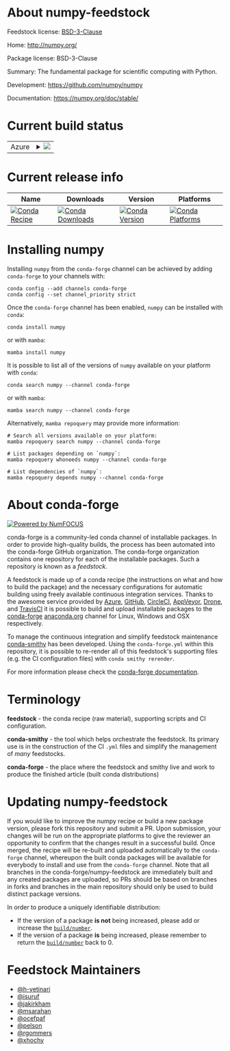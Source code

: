 About numpy-feedstock
=====================

Feedstock license: [BSD-3-Clause](https://github.com/conda-forge/numpy-feedstock/blob/main/LICENSE.txt)

Home: http://numpy.org/

Package license: BSD-3-Clause

Summary: The fundamental package for scientific computing with Python.

Development: https://github.com/numpy/numpy

Documentation: https://numpy.org/doc/stable/

Current build status
====================


<table>
    
  <tr>
    <td>Azure</td>
    <td>
      <details>
        <summary>
          <a href="https://dev.azure.com/conda-forge/feedstock-builds/_build/latest?definitionId=704&branchName=main">
            <img src="https://dev.azure.com/conda-forge/feedstock-builds/_apis/build/status/numpy-feedstock?branchName=main">
          </a>
        </summary>
        <table>
          <thead><tr><th>Variant</th><th>Status</th></tr></thead>
          <tbody><tr>
              <td>linux_64_blas_implblisis_freethreadingfalsenumpy1.22python3.10.____cpython</td>
              <td>
                <a href="https://dev.azure.com/conda-forge/feedstock-builds/_build/latest?definitionId=704&branchName=main">
                  <img src="https://dev.azure.com/conda-forge/feedstock-builds/_apis/build/status/numpy-feedstock?branchName=main&jobName=linux&configuration=linux%20linux_64_blas_implblisis_freethreadingfalsenumpy1.22python3.10.____cpython" alt="variant">
                </a>
              </td>
            </tr><tr>
              <td>linux_64_blas_implblisis_freethreadingfalsenumpy1.23python3.11.____cpython</td>
              <td>
                <a href="https://dev.azure.com/conda-forge/feedstock-builds/_build/latest?definitionId=704&branchName=main">
                  <img src="https://dev.azure.com/conda-forge/feedstock-builds/_apis/build/status/numpy-feedstock?branchName=main&jobName=linux&configuration=linux%20linux_64_blas_implblisis_freethreadingfalsenumpy1.23python3.11.____cpython" alt="variant">
                </a>
              </td>
            </tr><tr>
              <td>linux_64_blas_implblisis_freethreadingfalsenumpy1.26python3.12.____cpython</td>
              <td>
                <a href="https://dev.azure.com/conda-forge/feedstock-builds/_build/latest?definitionId=704&branchName=main">
                  <img src="https://dev.azure.com/conda-forge/feedstock-builds/_apis/build/status/numpy-feedstock?branchName=main&jobName=linux&configuration=linux%20linux_64_blas_implblisis_freethreadingfalsenumpy1.26python3.12.____cpython" alt="variant">
                </a>
              </td>
            </tr><tr>
              <td>linux_64_blas_implblisis_freethreadingfalsenumpy2python3.13.____cp313</td>
              <td>
                <a href="https://dev.azure.com/conda-forge/feedstock-builds/_build/latest?definitionId=704&branchName=main">
                  <img src="https://dev.azure.com/conda-forge/feedstock-builds/_apis/build/status/numpy-feedstock?branchName=main&jobName=linux&configuration=linux%20linux_64_blas_implblisis_freethreadingfalsenumpy2python3.13.____cp313" alt="variant">
                </a>
              </td>
            </tr><tr>
              <td>linux_64_blas_implblisis_freethreadingtruenumpy2python3.13.____cp313t</td>
              <td>
                <a href="https://dev.azure.com/conda-forge/feedstock-builds/_build/latest?definitionId=704&branchName=main">
                  <img src="https://dev.azure.com/conda-forge/feedstock-builds/_apis/build/status/numpy-feedstock?branchName=main&jobName=linux&configuration=linux%20linux_64_blas_implblisis_freethreadingtruenumpy2python3.13.____cp313t" alt="variant">
                </a>
              </td>
            </tr><tr>
              <td>linux_64_blas_implmklis_freethreadingfalsenumpy1.22python3.10.____cpython</td>
              <td>
                <a href="https://dev.azure.com/conda-forge/feedstock-builds/_build/latest?definitionId=704&branchName=main">
                  <img src="https://dev.azure.com/conda-forge/feedstock-builds/_apis/build/status/numpy-feedstock?branchName=main&jobName=linux&configuration=linux%20linux_64_blas_implmklis_freethreadingfalsenumpy1.22python3.10.____cpython" alt="variant">
                </a>
              </td>
            </tr><tr>
              <td>linux_64_blas_implmklis_freethreadingfalsenumpy1.23python3.11.____cpython</td>
              <td>
                <a href="https://dev.azure.com/conda-forge/feedstock-builds/_build/latest?definitionId=704&branchName=main">
                  <img src="https://dev.azure.com/conda-forge/feedstock-builds/_apis/build/status/numpy-feedstock?branchName=main&jobName=linux&configuration=linux%20linux_64_blas_implmklis_freethreadingfalsenumpy1.23python3.11.____cpython" alt="variant">
                </a>
              </td>
            </tr><tr>
              <td>linux_64_blas_implmklis_freethreadingfalsenumpy1.26python3.12.____cpython</td>
              <td>
                <a href="https://dev.azure.com/conda-forge/feedstock-builds/_build/latest?definitionId=704&branchName=main">
                  <img src="https://dev.azure.com/conda-forge/feedstock-builds/_apis/build/status/numpy-feedstock?branchName=main&jobName=linux&configuration=linux%20linux_64_blas_implmklis_freethreadingfalsenumpy1.26python3.12.____cpython" alt="variant">
                </a>
              </td>
            </tr><tr>
              <td>linux_64_blas_implmklis_freethreadingfalsenumpy2python3.13.____cp313</td>
              <td>
                <a href="https://dev.azure.com/conda-forge/feedstock-builds/_build/latest?definitionId=704&branchName=main">
                  <img src="https://dev.azure.com/conda-forge/feedstock-builds/_apis/build/status/numpy-feedstock?branchName=main&jobName=linux&configuration=linux%20linux_64_blas_implmklis_freethreadingfalsenumpy2python3.13.____cp313" alt="variant">
                </a>
              </td>
            </tr><tr>
              <td>linux_64_blas_implmklis_freethreadingtruenumpy2python3.13.____cp313t</td>
              <td>
                <a href="https://dev.azure.com/conda-forge/feedstock-builds/_build/latest?definitionId=704&branchName=main">
                  <img src="https://dev.azure.com/conda-forge/feedstock-builds/_apis/build/status/numpy-feedstock?branchName=main&jobName=linux&configuration=linux%20linux_64_blas_implmklis_freethreadingtruenumpy2python3.13.____cp313t" alt="variant">
                </a>
              </td>
            </tr><tr>
              <td>linux_64_blas_implnetlibis_freethreadingfalsenumpy1.22python3.10.____cpython</td>
              <td>
                <a href="https://dev.azure.com/conda-forge/feedstock-builds/_build/latest?definitionId=704&branchName=main">
                  <img src="https://dev.azure.com/conda-forge/feedstock-builds/_apis/build/status/numpy-feedstock?branchName=main&jobName=linux&configuration=linux%20linux_64_blas_implnetlibis_freethreadingfalsenumpy1.22python3.10.____cpython" alt="variant">
                </a>
              </td>
            </tr><tr>
              <td>linux_64_blas_implnetlibis_freethreadingfalsenumpy1.23python3.11.____cpython</td>
              <td>
                <a href="https://dev.azure.com/conda-forge/feedstock-builds/_build/latest?definitionId=704&branchName=main">
                  <img src="https://dev.azure.com/conda-forge/feedstock-builds/_apis/build/status/numpy-feedstock?branchName=main&jobName=linux&configuration=linux%20linux_64_blas_implnetlibis_freethreadingfalsenumpy1.23python3.11.____cpython" alt="variant">
                </a>
              </td>
            </tr><tr>
              <td>linux_64_blas_implnetlibis_freethreadingfalsenumpy1.26python3.12.____cpython</td>
              <td>
                <a href="https://dev.azure.com/conda-forge/feedstock-builds/_build/latest?definitionId=704&branchName=main">
                  <img src="https://dev.azure.com/conda-forge/feedstock-builds/_apis/build/status/numpy-feedstock?branchName=main&jobName=linux&configuration=linux%20linux_64_blas_implnetlibis_freethreadingfalsenumpy1.26python3.12.____cpython" alt="variant">
                </a>
              </td>
            </tr><tr>
              <td>linux_64_blas_implnetlibis_freethreadingfalsenumpy2python3.13.____cp313</td>
              <td>
                <a href="https://dev.azure.com/conda-forge/feedstock-builds/_build/latest?definitionId=704&branchName=main">
                  <img src="https://dev.azure.com/conda-forge/feedstock-builds/_apis/build/status/numpy-feedstock?branchName=main&jobName=linux&configuration=linux%20linux_64_blas_implnetlibis_freethreadingfalsenumpy2python3.13.____cp313" alt="variant">
                </a>
              </td>
            </tr><tr>
              <td>linux_64_blas_implnetlibis_freethreadingtruenumpy2python3.13.____cp313t</td>
              <td>
                <a href="https://dev.azure.com/conda-forge/feedstock-builds/_build/latest?definitionId=704&branchName=main">
                  <img src="https://dev.azure.com/conda-forge/feedstock-builds/_apis/build/status/numpy-feedstock?branchName=main&jobName=linux&configuration=linux%20linux_64_blas_implnetlibis_freethreadingtruenumpy2python3.13.____cp313t" alt="variant">
                </a>
              </td>
            </tr><tr>
              <td>linux_64_blas_implopenblasis_freethreadingfalsenumpy1.22python3.10.____cpython</td>
              <td>
                <a href="https://dev.azure.com/conda-forge/feedstock-builds/_build/latest?definitionId=704&branchName=main">
                  <img src="https://dev.azure.com/conda-forge/feedstock-builds/_apis/build/status/numpy-feedstock?branchName=main&jobName=linux&configuration=linux%20linux_64_blas_implopenblasis_freethreadingfalsenumpy1.22python3.10.____cpython" alt="variant">
                </a>
              </td>
            </tr><tr>
              <td>linux_64_blas_implopenblasis_freethreadingfalsenumpy1.23python3.11.____cpython</td>
              <td>
                <a href="https://dev.azure.com/conda-forge/feedstock-builds/_build/latest?definitionId=704&branchName=main">
                  <img src="https://dev.azure.com/conda-forge/feedstock-builds/_apis/build/status/numpy-feedstock?branchName=main&jobName=linux&configuration=linux%20linux_64_blas_implopenblasis_freethreadingfalsenumpy1.23python3.11.____cpython" alt="variant">
                </a>
              </td>
            </tr><tr>
              <td>linux_64_blas_implopenblasis_freethreadingfalsenumpy1.26python3.12.____cpython</td>
              <td>
                <a href="https://dev.azure.com/conda-forge/feedstock-builds/_build/latest?definitionId=704&branchName=main">
                  <img src="https://dev.azure.com/conda-forge/feedstock-builds/_apis/build/status/numpy-feedstock?branchName=main&jobName=linux&configuration=linux%20linux_64_blas_implopenblasis_freethreadingfalsenumpy1.26python3.12.____cpython" alt="variant">
                </a>
              </td>
            </tr><tr>
              <td>linux_64_blas_implopenblasis_freethreadingfalsenumpy2python3.13.____cp313</td>
              <td>
                <a href="https://dev.azure.com/conda-forge/feedstock-builds/_build/latest?definitionId=704&branchName=main">
                  <img src="https://dev.azure.com/conda-forge/feedstock-builds/_apis/build/status/numpy-feedstock?branchName=main&jobName=linux&configuration=linux%20linux_64_blas_implopenblasis_freethreadingfalsenumpy2python3.13.____cp313" alt="variant">
                </a>
              </td>
            </tr><tr>
              <td>linux_64_blas_implopenblasis_freethreadingtruenumpy2python3.13.____cp313t</td>
              <td>
                <a href="https://dev.azure.com/conda-forge/feedstock-builds/_build/latest?definitionId=704&branchName=main">
                  <img src="https://dev.azure.com/conda-forge/feedstock-builds/_apis/build/status/numpy-feedstock?branchName=main&jobName=linux&configuration=linux%20linux_64_blas_implopenblasis_freethreadingtruenumpy2python3.13.____cp313t" alt="variant">
                </a>
              </td>
            </tr><tr>
              <td>linux_aarch64_blas_implnetlibis_freethreadingfalsenumpy1.22python3.10.____cpython</td>
              <td>
                <a href="https://dev.azure.com/conda-forge/feedstock-builds/_build/latest?definitionId=704&branchName=main">
                  <img src="https://dev.azure.com/conda-forge/feedstock-builds/_apis/build/status/numpy-feedstock?branchName=main&jobName=linux&configuration=linux%20linux_aarch64_blas_implnetlibis_freethreadingfalsenumpy1.22python3.10.____cpython" alt="variant">
                </a>
              </td>
            </tr><tr>
              <td>linux_aarch64_blas_implnetlibis_freethreadingfalsenumpy1.23python3.11.____cpython</td>
              <td>
                <a href="https://dev.azure.com/conda-forge/feedstock-builds/_build/latest?definitionId=704&branchName=main">
                  <img src="https://dev.azure.com/conda-forge/feedstock-builds/_apis/build/status/numpy-feedstock?branchName=main&jobName=linux&configuration=linux%20linux_aarch64_blas_implnetlibis_freethreadingfalsenumpy1.23python3.11.____cpython" alt="variant">
                </a>
              </td>
            </tr><tr>
              <td>linux_aarch64_blas_implnetlibis_freethreadingfalsenumpy1.26python3.12.____cpython</td>
              <td>
                <a href="https://dev.azure.com/conda-forge/feedstock-builds/_build/latest?definitionId=704&branchName=main">
                  <img src="https://dev.azure.com/conda-forge/feedstock-builds/_apis/build/status/numpy-feedstock?branchName=main&jobName=linux&configuration=linux%20linux_aarch64_blas_implnetlibis_freethreadingfalsenumpy1.26python3.12.____cpython" alt="variant">
                </a>
              </td>
            </tr><tr>
              <td>linux_aarch64_blas_implnetlibis_freethreadingfalsenumpy2python3.13.____cp313</td>
              <td>
                <a href="https://dev.azure.com/conda-forge/feedstock-builds/_build/latest?definitionId=704&branchName=main">
                  <img src="https://dev.azure.com/conda-forge/feedstock-builds/_apis/build/status/numpy-feedstock?branchName=main&jobName=linux&configuration=linux%20linux_aarch64_blas_implnetlibis_freethreadingfalsenumpy2python3.13.____cp313" alt="variant">
                </a>
              </td>
            </tr><tr>
              <td>linux_aarch64_blas_implnetlibis_freethreadingtruenumpy2python3.13.____cp313t</td>
              <td>
                <a href="https://dev.azure.com/conda-forge/feedstock-builds/_build/latest?definitionId=704&branchName=main">
                  <img src="https://dev.azure.com/conda-forge/feedstock-builds/_apis/build/status/numpy-feedstock?branchName=main&jobName=linux&configuration=linux%20linux_aarch64_blas_implnetlibis_freethreadingtruenumpy2python3.13.____cp313t" alt="variant">
                </a>
              </td>
            </tr><tr>
              <td>linux_aarch64_blas_implopenblasis_freethreadingfalsenumpy1.22python3.10.____cpython</td>
              <td>
                <a href="https://dev.azure.com/conda-forge/feedstock-builds/_build/latest?definitionId=704&branchName=main">
                  <img src="https://dev.azure.com/conda-forge/feedstock-builds/_apis/build/status/numpy-feedstock?branchName=main&jobName=linux&configuration=linux%20linux_aarch64_blas_implopenblasis_freethreadingfalsenumpy1.22python3.10.____cpython" alt="variant">
                </a>
              </td>
            </tr><tr>
              <td>linux_aarch64_blas_implopenblasis_freethreadingfalsenumpy1.23python3.11.____cpython</td>
              <td>
                <a href="https://dev.azure.com/conda-forge/feedstock-builds/_build/latest?definitionId=704&branchName=main">
                  <img src="https://dev.azure.com/conda-forge/feedstock-builds/_apis/build/status/numpy-feedstock?branchName=main&jobName=linux&configuration=linux%20linux_aarch64_blas_implopenblasis_freethreadingfalsenumpy1.23python3.11.____cpython" alt="variant">
                </a>
              </td>
            </tr><tr>
              <td>linux_aarch64_blas_implopenblasis_freethreadingfalsenumpy1.26python3.12.____cpython</td>
              <td>
                <a href="https://dev.azure.com/conda-forge/feedstock-builds/_build/latest?definitionId=704&branchName=main">
                  <img src="https://dev.azure.com/conda-forge/feedstock-builds/_apis/build/status/numpy-feedstock?branchName=main&jobName=linux&configuration=linux%20linux_aarch64_blas_implopenblasis_freethreadingfalsenumpy1.26python3.12.____cpython" alt="variant">
                </a>
              </td>
            </tr><tr>
              <td>linux_aarch64_blas_implopenblasis_freethreadingfalsenumpy2python3.13.____cp313</td>
              <td>
                <a href="https://dev.azure.com/conda-forge/feedstock-builds/_build/latest?definitionId=704&branchName=main">
                  <img src="https://dev.azure.com/conda-forge/feedstock-builds/_apis/build/status/numpy-feedstock?branchName=main&jobName=linux&configuration=linux%20linux_aarch64_blas_implopenblasis_freethreadingfalsenumpy2python3.13.____cp313" alt="variant">
                </a>
              </td>
            </tr><tr>
              <td>linux_aarch64_blas_implopenblasis_freethreadingtruenumpy2python3.13.____cp313t</td>
              <td>
                <a href="https://dev.azure.com/conda-forge/feedstock-builds/_build/latest?definitionId=704&branchName=main">
                  <img src="https://dev.azure.com/conda-forge/feedstock-builds/_apis/build/status/numpy-feedstock?branchName=main&jobName=linux&configuration=linux%20linux_aarch64_blas_implopenblasis_freethreadingtruenumpy2python3.13.____cp313t" alt="variant">
                </a>
              </td>
            </tr><tr>
              <td>linux_ppc64le_blas_implnetlibis_freethreadingfalsenumpy1.22python3.10.____cpython</td>
              <td>
                <a href="https://dev.azure.com/conda-forge/feedstock-builds/_build/latest?definitionId=704&branchName=main">
                  <img src="https://dev.azure.com/conda-forge/feedstock-builds/_apis/build/status/numpy-feedstock?branchName=main&jobName=linux&configuration=linux%20linux_ppc64le_blas_implnetlibis_freethreadingfalsenumpy1.22python3.10.____cpython" alt="variant">
                </a>
              </td>
            </tr><tr>
              <td>linux_ppc64le_blas_implnetlibis_freethreadingfalsenumpy1.23python3.11.____cpython</td>
              <td>
                <a href="https://dev.azure.com/conda-forge/feedstock-builds/_build/latest?definitionId=704&branchName=main">
                  <img src="https://dev.azure.com/conda-forge/feedstock-builds/_apis/build/status/numpy-feedstock?branchName=main&jobName=linux&configuration=linux%20linux_ppc64le_blas_implnetlibis_freethreadingfalsenumpy1.23python3.11.____cpython" alt="variant">
                </a>
              </td>
            </tr><tr>
              <td>linux_ppc64le_blas_implnetlibis_freethreadingfalsenumpy1.26python3.12.____cpython</td>
              <td>
                <a href="https://dev.azure.com/conda-forge/feedstock-builds/_build/latest?definitionId=704&branchName=main">
                  <img src="https://dev.azure.com/conda-forge/feedstock-builds/_apis/build/status/numpy-feedstock?branchName=main&jobName=linux&configuration=linux%20linux_ppc64le_blas_implnetlibis_freethreadingfalsenumpy1.26python3.12.____cpython" alt="variant">
                </a>
              </td>
            </tr><tr>
              <td>linux_ppc64le_blas_implnetlibis_freethreadingfalsenumpy2python3.13.____cp313</td>
              <td>
                <a href="https://dev.azure.com/conda-forge/feedstock-builds/_build/latest?definitionId=704&branchName=main">
                  <img src="https://dev.azure.com/conda-forge/feedstock-builds/_apis/build/status/numpy-feedstock?branchName=main&jobName=linux&configuration=linux%20linux_ppc64le_blas_implnetlibis_freethreadingfalsenumpy2python3.13.____cp313" alt="variant">
                </a>
              </td>
            </tr><tr>
              <td>linux_ppc64le_blas_implnetlibis_freethreadingtruenumpy2python3.13.____cp313t</td>
              <td>
                <a href="https://dev.azure.com/conda-forge/feedstock-builds/_build/latest?definitionId=704&branchName=main">
                  <img src="https://dev.azure.com/conda-forge/feedstock-builds/_apis/build/status/numpy-feedstock?branchName=main&jobName=linux&configuration=linux%20linux_ppc64le_blas_implnetlibis_freethreadingtruenumpy2python3.13.____cp313t" alt="variant">
                </a>
              </td>
            </tr><tr>
              <td>linux_ppc64le_blas_implopenblasis_freethreadingfalsenumpy1.22python3.10.____cpython</td>
              <td>
                <a href="https://dev.azure.com/conda-forge/feedstock-builds/_build/latest?definitionId=704&branchName=main">
                  <img src="https://dev.azure.com/conda-forge/feedstock-builds/_apis/build/status/numpy-feedstock?branchName=main&jobName=linux&configuration=linux%20linux_ppc64le_blas_implopenblasis_freethreadingfalsenumpy1.22python3.10.____cpython" alt="variant">
                </a>
              </td>
            </tr><tr>
              <td>linux_ppc64le_blas_implopenblasis_freethreadingfalsenumpy1.23python3.11.____cpython</td>
              <td>
                <a href="https://dev.azure.com/conda-forge/feedstock-builds/_build/latest?definitionId=704&branchName=main">
                  <img src="https://dev.azure.com/conda-forge/feedstock-builds/_apis/build/status/numpy-feedstock?branchName=main&jobName=linux&configuration=linux%20linux_ppc64le_blas_implopenblasis_freethreadingfalsenumpy1.23python3.11.____cpython" alt="variant">
                </a>
              </td>
            </tr><tr>
              <td>linux_ppc64le_blas_implopenblasis_freethreadingfalsenumpy1.26python3.12.____cpython</td>
              <td>
                <a href="https://dev.azure.com/conda-forge/feedstock-builds/_build/latest?definitionId=704&branchName=main">
                  <img src="https://dev.azure.com/conda-forge/feedstock-builds/_apis/build/status/numpy-feedstock?branchName=main&jobName=linux&configuration=linux%20linux_ppc64le_blas_implopenblasis_freethreadingfalsenumpy1.26python3.12.____cpython" alt="variant">
                </a>
              </td>
            </tr><tr>
              <td>linux_ppc64le_blas_implopenblasis_freethreadingfalsenumpy2python3.13.____cp313</td>
              <td>
                <a href="https://dev.azure.com/conda-forge/feedstock-builds/_build/latest?definitionId=704&branchName=main">
                  <img src="https://dev.azure.com/conda-forge/feedstock-builds/_apis/build/status/numpy-feedstock?branchName=main&jobName=linux&configuration=linux%20linux_ppc64le_blas_implopenblasis_freethreadingfalsenumpy2python3.13.____cp313" alt="variant">
                </a>
              </td>
            </tr><tr>
              <td>linux_ppc64le_blas_implopenblasis_freethreadingtruenumpy2python3.13.____cp313t</td>
              <td>
                <a href="https://dev.azure.com/conda-forge/feedstock-builds/_build/latest?definitionId=704&branchName=main">
                  <img src="https://dev.azure.com/conda-forge/feedstock-builds/_apis/build/status/numpy-feedstock?branchName=main&jobName=linux&configuration=linux%20linux_ppc64le_blas_implopenblasis_freethreadingtruenumpy2python3.13.____cp313t" alt="variant">
                </a>
              </td>
            </tr><tr>
              <td>osx_64_blas_implaccelerateis_freethreadingfalsenumpy1.22python3.10.____cpython</td>
              <td>
                <a href="https://dev.azure.com/conda-forge/feedstock-builds/_build/latest?definitionId=704&branchName=main">
                  <img src="https://dev.azure.com/conda-forge/feedstock-builds/_apis/build/status/numpy-feedstock?branchName=main&jobName=osx&configuration=osx%20osx_64_blas_implaccelerateis_freethreadingfalsenumpy1.22python3.10.____cpython" alt="variant">
                </a>
              </td>
            </tr><tr>
              <td>osx_64_blas_implaccelerateis_freethreadingfalsenumpy1.23python3.11.____cpython</td>
              <td>
                <a href="https://dev.azure.com/conda-forge/feedstock-builds/_build/latest?definitionId=704&branchName=main">
                  <img src="https://dev.azure.com/conda-forge/feedstock-builds/_apis/build/status/numpy-feedstock?branchName=main&jobName=osx&configuration=osx%20osx_64_blas_implaccelerateis_freethreadingfalsenumpy1.23python3.11.____cpython" alt="variant">
                </a>
              </td>
            </tr><tr>
              <td>osx_64_blas_implaccelerateis_freethreadingfalsenumpy1.26python3.12.____cpython</td>
              <td>
                <a href="https://dev.azure.com/conda-forge/feedstock-builds/_build/latest?definitionId=704&branchName=main">
                  <img src="https://dev.azure.com/conda-forge/feedstock-builds/_apis/build/status/numpy-feedstock?branchName=main&jobName=osx&configuration=osx%20osx_64_blas_implaccelerateis_freethreadingfalsenumpy1.26python3.12.____cpython" alt="variant">
                </a>
              </td>
            </tr><tr>
              <td>osx_64_blas_implaccelerateis_freethreadingfalsenumpy2python3.13.____cp313</td>
              <td>
                <a href="https://dev.azure.com/conda-forge/feedstock-builds/_build/latest?definitionId=704&branchName=main">
                  <img src="https://dev.azure.com/conda-forge/feedstock-builds/_apis/build/status/numpy-feedstock?branchName=main&jobName=osx&configuration=osx%20osx_64_blas_implaccelerateis_freethreadingfalsenumpy2python3.13.____cp313" alt="variant">
                </a>
              </td>
            </tr><tr>
              <td>osx_64_blas_implaccelerateis_freethreadingtruenumpy2python3.13.____cp313t</td>
              <td>
                <a href="https://dev.azure.com/conda-forge/feedstock-builds/_build/latest?definitionId=704&branchName=main">
                  <img src="https://dev.azure.com/conda-forge/feedstock-builds/_apis/build/status/numpy-feedstock?branchName=main&jobName=osx&configuration=osx%20osx_64_blas_implaccelerateis_freethreadingtruenumpy2python3.13.____cp313t" alt="variant">
                </a>
              </td>
            </tr><tr>
              <td>osx_64_blas_implblisis_freethreadingfalsenumpy1.22python3.10.____cpython</td>
              <td>
                <a href="https://dev.azure.com/conda-forge/feedstock-builds/_build/latest?definitionId=704&branchName=main">
                  <img src="https://dev.azure.com/conda-forge/feedstock-builds/_apis/build/status/numpy-feedstock?branchName=main&jobName=osx&configuration=osx%20osx_64_blas_implblisis_freethreadingfalsenumpy1.22python3.10.____cpython" alt="variant">
                </a>
              </td>
            </tr><tr>
              <td>osx_64_blas_implblisis_freethreadingfalsenumpy1.23python3.11.____cpython</td>
              <td>
                <a href="https://dev.azure.com/conda-forge/feedstock-builds/_build/latest?definitionId=704&branchName=main">
                  <img src="https://dev.azure.com/conda-forge/feedstock-builds/_apis/build/status/numpy-feedstock?branchName=main&jobName=osx&configuration=osx%20osx_64_blas_implblisis_freethreadingfalsenumpy1.23python3.11.____cpython" alt="variant">
                </a>
              </td>
            </tr><tr>
              <td>osx_64_blas_implblisis_freethreadingfalsenumpy1.26python3.12.____cpython</td>
              <td>
                <a href="https://dev.azure.com/conda-forge/feedstock-builds/_build/latest?definitionId=704&branchName=main">
                  <img src="https://dev.azure.com/conda-forge/feedstock-builds/_apis/build/status/numpy-feedstock?branchName=main&jobName=osx&configuration=osx%20osx_64_blas_implblisis_freethreadingfalsenumpy1.26python3.12.____cpython" alt="variant">
                </a>
              </td>
            </tr><tr>
              <td>osx_64_blas_implblisis_freethreadingfalsenumpy2python3.13.____cp313</td>
              <td>
                <a href="https://dev.azure.com/conda-forge/feedstock-builds/_build/latest?definitionId=704&branchName=main">
                  <img src="https://dev.azure.com/conda-forge/feedstock-builds/_apis/build/status/numpy-feedstock?branchName=main&jobName=osx&configuration=osx%20osx_64_blas_implblisis_freethreadingfalsenumpy2python3.13.____cp313" alt="variant">
                </a>
              </td>
            </tr><tr>
              <td>osx_64_blas_implblisis_freethreadingtruenumpy2python3.13.____cp313t</td>
              <td>
                <a href="https://dev.azure.com/conda-forge/feedstock-builds/_build/latest?definitionId=704&branchName=main">
                  <img src="https://dev.azure.com/conda-forge/feedstock-builds/_apis/build/status/numpy-feedstock?branchName=main&jobName=osx&configuration=osx%20osx_64_blas_implblisis_freethreadingtruenumpy2python3.13.____cp313t" alt="variant">
                </a>
              </td>
            </tr><tr>
              <td>osx_64_blas_implmklis_freethreadingfalsenumpy1.22python3.10.____cpython</td>
              <td>
                <a href="https://dev.azure.com/conda-forge/feedstock-builds/_build/latest?definitionId=704&branchName=main">
                  <img src="https://dev.azure.com/conda-forge/feedstock-builds/_apis/build/status/numpy-feedstock?branchName=main&jobName=osx&configuration=osx%20osx_64_blas_implmklis_freethreadingfalsenumpy1.22python3.10.____cpython" alt="variant">
                </a>
              </td>
            </tr><tr>
              <td>osx_64_blas_implmklis_freethreadingfalsenumpy1.23python3.11.____cpython</td>
              <td>
                <a href="https://dev.azure.com/conda-forge/feedstock-builds/_build/latest?definitionId=704&branchName=main">
                  <img src="https://dev.azure.com/conda-forge/feedstock-builds/_apis/build/status/numpy-feedstock?branchName=main&jobName=osx&configuration=osx%20osx_64_blas_implmklis_freethreadingfalsenumpy1.23python3.11.____cpython" alt="variant">
                </a>
              </td>
            </tr><tr>
              <td>osx_64_blas_implmklis_freethreadingfalsenumpy1.26python3.12.____cpython</td>
              <td>
                <a href="https://dev.azure.com/conda-forge/feedstock-builds/_build/latest?definitionId=704&branchName=main">
                  <img src="https://dev.azure.com/conda-forge/feedstock-builds/_apis/build/status/numpy-feedstock?branchName=main&jobName=osx&configuration=osx%20osx_64_blas_implmklis_freethreadingfalsenumpy1.26python3.12.____cpython" alt="variant">
                </a>
              </td>
            </tr><tr>
              <td>osx_64_blas_implmklis_freethreadingfalsenumpy2python3.13.____cp313</td>
              <td>
                <a href="https://dev.azure.com/conda-forge/feedstock-builds/_build/latest?definitionId=704&branchName=main">
                  <img src="https://dev.azure.com/conda-forge/feedstock-builds/_apis/build/status/numpy-feedstock?branchName=main&jobName=osx&configuration=osx%20osx_64_blas_implmklis_freethreadingfalsenumpy2python3.13.____cp313" alt="variant">
                </a>
              </td>
            </tr><tr>
              <td>osx_64_blas_implmklis_freethreadingtruenumpy2python3.13.____cp313t</td>
              <td>
                <a href="https://dev.azure.com/conda-forge/feedstock-builds/_build/latest?definitionId=704&branchName=main">
                  <img src="https://dev.azure.com/conda-forge/feedstock-builds/_apis/build/status/numpy-feedstock?branchName=main&jobName=osx&configuration=osx%20osx_64_blas_implmklis_freethreadingtruenumpy2python3.13.____cp313t" alt="variant">
                </a>
              </td>
            </tr><tr>
              <td>osx_64_blas_implnetlibis_freethreadingfalsenumpy1.22python3.10.____cpython</td>
              <td>
                <a href="https://dev.azure.com/conda-forge/feedstock-builds/_build/latest?definitionId=704&branchName=main">
                  <img src="https://dev.azure.com/conda-forge/feedstock-builds/_apis/build/status/numpy-feedstock?branchName=main&jobName=osx&configuration=osx%20osx_64_blas_implnetlibis_freethreadingfalsenumpy1.22python3.10.____cpython" alt="variant">
                </a>
              </td>
            </tr><tr>
              <td>osx_64_blas_implnetlibis_freethreadingfalsenumpy1.23python3.11.____cpython</td>
              <td>
                <a href="https://dev.azure.com/conda-forge/feedstock-builds/_build/latest?definitionId=704&branchName=main">
                  <img src="https://dev.azure.com/conda-forge/feedstock-builds/_apis/build/status/numpy-feedstock?branchName=main&jobName=osx&configuration=osx%20osx_64_blas_implnetlibis_freethreadingfalsenumpy1.23python3.11.____cpython" alt="variant">
                </a>
              </td>
            </tr><tr>
              <td>osx_64_blas_implnetlibis_freethreadingfalsenumpy1.26python3.12.____cpython</td>
              <td>
                <a href="https://dev.azure.com/conda-forge/feedstock-builds/_build/latest?definitionId=704&branchName=main">
                  <img src="https://dev.azure.com/conda-forge/feedstock-builds/_apis/build/status/numpy-feedstock?branchName=main&jobName=osx&configuration=osx%20osx_64_blas_implnetlibis_freethreadingfalsenumpy1.26python3.12.____cpython" alt="variant">
                </a>
              </td>
            </tr><tr>
              <td>osx_64_blas_implnetlibis_freethreadingfalsenumpy2python3.13.____cp313</td>
              <td>
                <a href="https://dev.azure.com/conda-forge/feedstock-builds/_build/latest?definitionId=704&branchName=main">
                  <img src="https://dev.azure.com/conda-forge/feedstock-builds/_apis/build/status/numpy-feedstock?branchName=main&jobName=osx&configuration=osx%20osx_64_blas_implnetlibis_freethreadingfalsenumpy2python3.13.____cp313" alt="variant">
                </a>
              </td>
            </tr><tr>
              <td>osx_64_blas_implnetlibis_freethreadingtruenumpy2python3.13.____cp313t</td>
              <td>
                <a href="https://dev.azure.com/conda-forge/feedstock-builds/_build/latest?definitionId=704&branchName=main">
                  <img src="https://dev.azure.com/conda-forge/feedstock-builds/_apis/build/status/numpy-feedstock?branchName=main&jobName=osx&configuration=osx%20osx_64_blas_implnetlibis_freethreadingtruenumpy2python3.13.____cp313t" alt="variant">
                </a>
              </td>
            </tr><tr>
              <td>osx_64_blas_implopenblasis_freethreadingfalsenumpy1.22python3.10.____cpython</td>
              <td>
                <a href="https://dev.azure.com/conda-forge/feedstock-builds/_build/latest?definitionId=704&branchName=main">
                  <img src="https://dev.azure.com/conda-forge/feedstock-builds/_apis/build/status/numpy-feedstock?branchName=main&jobName=osx&configuration=osx%20osx_64_blas_implopenblasis_freethreadingfalsenumpy1.22python3.10.____cpython" alt="variant">
                </a>
              </td>
            </tr><tr>
              <td>osx_64_blas_implopenblasis_freethreadingfalsenumpy1.23python3.11.____cpython</td>
              <td>
                <a href="https://dev.azure.com/conda-forge/feedstock-builds/_build/latest?definitionId=704&branchName=main">
                  <img src="https://dev.azure.com/conda-forge/feedstock-builds/_apis/build/status/numpy-feedstock?branchName=main&jobName=osx&configuration=osx%20osx_64_blas_implopenblasis_freethreadingfalsenumpy1.23python3.11.____cpython" alt="variant">
                </a>
              </td>
            </tr><tr>
              <td>osx_64_blas_implopenblasis_freethreadingfalsenumpy1.26python3.12.____cpython</td>
              <td>
                <a href="https://dev.azure.com/conda-forge/feedstock-builds/_build/latest?definitionId=704&branchName=main">
                  <img src="https://dev.azure.com/conda-forge/feedstock-builds/_apis/build/status/numpy-feedstock?branchName=main&jobName=osx&configuration=osx%20osx_64_blas_implopenblasis_freethreadingfalsenumpy1.26python3.12.____cpython" alt="variant">
                </a>
              </td>
            </tr><tr>
              <td>osx_64_blas_implopenblasis_freethreadingfalsenumpy2python3.13.____cp313</td>
              <td>
                <a href="https://dev.azure.com/conda-forge/feedstock-builds/_build/latest?definitionId=704&branchName=main">
                  <img src="https://dev.azure.com/conda-forge/feedstock-builds/_apis/build/status/numpy-feedstock?branchName=main&jobName=osx&configuration=osx%20osx_64_blas_implopenblasis_freethreadingfalsenumpy2python3.13.____cp313" alt="variant">
                </a>
              </td>
            </tr><tr>
              <td>osx_64_blas_implopenblasis_freethreadingtruenumpy2python3.13.____cp313t</td>
              <td>
                <a href="https://dev.azure.com/conda-forge/feedstock-builds/_build/latest?definitionId=704&branchName=main">
                  <img src="https://dev.azure.com/conda-forge/feedstock-builds/_apis/build/status/numpy-feedstock?branchName=main&jobName=osx&configuration=osx%20osx_64_blas_implopenblasis_freethreadingtruenumpy2python3.13.____cp313t" alt="variant">
                </a>
              </td>
            </tr><tr>
              <td>osx_arm64_blas_implaccelerateis_freethreadingfalsenumpy1.22python3.10.____cpython</td>
              <td>
                <a href="https://dev.azure.com/conda-forge/feedstock-builds/_build/latest?definitionId=704&branchName=main">
                  <img src="https://dev.azure.com/conda-forge/feedstock-builds/_apis/build/status/numpy-feedstock?branchName=main&jobName=osx&configuration=osx%20osx_arm64_blas_implaccelerateis_freethreadingfalsenumpy1.22python3.10.____cpython" alt="variant">
                </a>
              </td>
            </tr><tr>
              <td>osx_arm64_blas_implaccelerateis_freethreadingfalsenumpy1.23python3.11.____cpython</td>
              <td>
                <a href="https://dev.azure.com/conda-forge/feedstock-builds/_build/latest?definitionId=704&branchName=main">
                  <img src="https://dev.azure.com/conda-forge/feedstock-builds/_apis/build/status/numpy-feedstock?branchName=main&jobName=osx&configuration=osx%20osx_arm64_blas_implaccelerateis_freethreadingfalsenumpy1.23python3.11.____cpython" alt="variant">
                </a>
              </td>
            </tr><tr>
              <td>osx_arm64_blas_implaccelerateis_freethreadingfalsenumpy1.26python3.12.____cpython</td>
              <td>
                <a href="https://dev.azure.com/conda-forge/feedstock-builds/_build/latest?definitionId=704&branchName=main">
                  <img src="https://dev.azure.com/conda-forge/feedstock-builds/_apis/build/status/numpy-feedstock?branchName=main&jobName=osx&configuration=osx%20osx_arm64_blas_implaccelerateis_freethreadingfalsenumpy1.26python3.12.____cpython" alt="variant">
                </a>
              </td>
            </tr><tr>
              <td>osx_arm64_blas_implaccelerateis_freethreadingfalsenumpy2python3.13.____cp313</td>
              <td>
                <a href="https://dev.azure.com/conda-forge/feedstock-builds/_build/latest?definitionId=704&branchName=main">
                  <img src="https://dev.azure.com/conda-forge/feedstock-builds/_apis/build/status/numpy-feedstock?branchName=main&jobName=osx&configuration=osx%20osx_arm64_blas_implaccelerateis_freethreadingfalsenumpy2python3.13.____cp313" alt="variant">
                </a>
              </td>
            </tr><tr>
              <td>osx_arm64_blas_implaccelerateis_freethreadingtruenumpy2python3.13.____cp313t</td>
              <td>
                <a href="https://dev.azure.com/conda-forge/feedstock-builds/_build/latest?definitionId=704&branchName=main">
                  <img src="https://dev.azure.com/conda-forge/feedstock-builds/_apis/build/status/numpy-feedstock?branchName=main&jobName=osx&configuration=osx%20osx_arm64_blas_implaccelerateis_freethreadingtruenumpy2python3.13.____cp313t" alt="variant">
                </a>
              </td>
            </tr><tr>
              <td>osx_arm64_blas_implnetlibis_freethreadingfalsenumpy1.22python3.10.____cpython</td>
              <td>
                <a href="https://dev.azure.com/conda-forge/feedstock-builds/_build/latest?definitionId=704&branchName=main">
                  <img src="https://dev.azure.com/conda-forge/feedstock-builds/_apis/build/status/numpy-feedstock?branchName=main&jobName=osx&configuration=osx%20osx_arm64_blas_implnetlibis_freethreadingfalsenumpy1.22python3.10.____cpython" alt="variant">
                </a>
              </td>
            </tr><tr>
              <td>osx_arm64_blas_implnetlibis_freethreadingfalsenumpy1.23python3.11.____cpython</td>
              <td>
                <a href="https://dev.azure.com/conda-forge/feedstock-builds/_build/latest?definitionId=704&branchName=main">
                  <img src="https://dev.azure.com/conda-forge/feedstock-builds/_apis/build/status/numpy-feedstock?branchName=main&jobName=osx&configuration=osx%20osx_arm64_blas_implnetlibis_freethreadingfalsenumpy1.23python3.11.____cpython" alt="variant">
                </a>
              </td>
            </tr><tr>
              <td>osx_arm64_blas_implnetlibis_freethreadingfalsenumpy1.26python3.12.____cpython</td>
              <td>
                <a href="https://dev.azure.com/conda-forge/feedstock-builds/_build/latest?definitionId=704&branchName=main">
                  <img src="https://dev.azure.com/conda-forge/feedstock-builds/_apis/build/status/numpy-feedstock?branchName=main&jobName=osx&configuration=osx%20osx_arm64_blas_implnetlibis_freethreadingfalsenumpy1.26python3.12.____cpython" alt="variant">
                </a>
              </td>
            </tr><tr>
              <td>osx_arm64_blas_implnetlibis_freethreadingfalsenumpy2python3.13.____cp313</td>
              <td>
                <a href="https://dev.azure.com/conda-forge/feedstock-builds/_build/latest?definitionId=704&branchName=main">
                  <img src="https://dev.azure.com/conda-forge/feedstock-builds/_apis/build/status/numpy-feedstock?branchName=main&jobName=osx&configuration=osx%20osx_arm64_blas_implnetlibis_freethreadingfalsenumpy2python3.13.____cp313" alt="variant">
                </a>
              </td>
            </tr><tr>
              <td>osx_arm64_blas_implnetlibis_freethreadingtruenumpy2python3.13.____cp313t</td>
              <td>
                <a href="https://dev.azure.com/conda-forge/feedstock-builds/_build/latest?definitionId=704&branchName=main">
                  <img src="https://dev.azure.com/conda-forge/feedstock-builds/_apis/build/status/numpy-feedstock?branchName=main&jobName=osx&configuration=osx%20osx_arm64_blas_implnetlibis_freethreadingtruenumpy2python3.13.____cp313t" alt="variant">
                </a>
              </td>
            </tr><tr>
              <td>osx_arm64_blas_implopenblasis_freethreadingfalsenumpy1.22python3.10.____cpython</td>
              <td>
                <a href="https://dev.azure.com/conda-forge/feedstock-builds/_build/latest?definitionId=704&branchName=main">
                  <img src="https://dev.azure.com/conda-forge/feedstock-builds/_apis/build/status/numpy-feedstock?branchName=main&jobName=osx&configuration=osx%20osx_arm64_blas_implopenblasis_freethreadingfalsenumpy1.22python3.10.____cpython" alt="variant">
                </a>
              </td>
            </tr><tr>
              <td>osx_arm64_blas_implopenblasis_freethreadingfalsenumpy1.23python3.11.____cpython</td>
              <td>
                <a href="https://dev.azure.com/conda-forge/feedstock-builds/_build/latest?definitionId=704&branchName=main">
                  <img src="https://dev.azure.com/conda-forge/feedstock-builds/_apis/build/status/numpy-feedstock?branchName=main&jobName=osx&configuration=osx%20osx_arm64_blas_implopenblasis_freethreadingfalsenumpy1.23python3.11.____cpython" alt="variant">
                </a>
              </td>
            </tr><tr>
              <td>osx_arm64_blas_implopenblasis_freethreadingfalsenumpy1.26python3.12.____cpython</td>
              <td>
                <a href="https://dev.azure.com/conda-forge/feedstock-builds/_build/latest?definitionId=704&branchName=main">
                  <img src="https://dev.azure.com/conda-forge/feedstock-builds/_apis/build/status/numpy-feedstock?branchName=main&jobName=osx&configuration=osx%20osx_arm64_blas_implopenblasis_freethreadingfalsenumpy1.26python3.12.____cpython" alt="variant">
                </a>
              </td>
            </tr><tr>
              <td>osx_arm64_blas_implopenblasis_freethreadingfalsenumpy2python3.13.____cp313</td>
              <td>
                <a href="https://dev.azure.com/conda-forge/feedstock-builds/_build/latest?definitionId=704&branchName=main">
                  <img src="https://dev.azure.com/conda-forge/feedstock-builds/_apis/build/status/numpy-feedstock?branchName=main&jobName=osx&configuration=osx%20osx_arm64_blas_implopenblasis_freethreadingfalsenumpy2python3.13.____cp313" alt="variant">
                </a>
              </td>
            </tr><tr>
              <td>osx_arm64_blas_implopenblasis_freethreadingtruenumpy2python3.13.____cp313t</td>
              <td>
                <a href="https://dev.azure.com/conda-forge/feedstock-builds/_build/latest?definitionId=704&branchName=main">
                  <img src="https://dev.azure.com/conda-forge/feedstock-builds/_apis/build/status/numpy-feedstock?branchName=main&jobName=osx&configuration=osx%20osx_arm64_blas_implopenblasis_freethreadingtruenumpy2python3.13.____cp313t" alt="variant">
                </a>
              </td>
            </tr><tr>
              <td>win_64_blas_implblisis_freethreadingfalsenumpy1.22python3.10.____cpython</td>
              <td>
                <a href="https://dev.azure.com/conda-forge/feedstock-builds/_build/latest?definitionId=704&branchName=main">
                  <img src="https://dev.azure.com/conda-forge/feedstock-builds/_apis/build/status/numpy-feedstock?branchName=main&jobName=win&configuration=win%20win_64_blas_implblisis_freethreadingfalsenumpy1.22python3.10.____cpython" alt="variant">
                </a>
              </td>
            </tr><tr>
              <td>win_64_blas_implblisis_freethreadingfalsenumpy1.23python3.11.____cpython</td>
              <td>
                <a href="https://dev.azure.com/conda-forge/feedstock-builds/_build/latest?definitionId=704&branchName=main">
                  <img src="https://dev.azure.com/conda-forge/feedstock-builds/_apis/build/status/numpy-feedstock?branchName=main&jobName=win&configuration=win%20win_64_blas_implblisis_freethreadingfalsenumpy1.23python3.11.____cpython" alt="variant">
                </a>
              </td>
            </tr><tr>
              <td>win_64_blas_implblisis_freethreadingfalsenumpy1.26python3.12.____cpython</td>
              <td>
                <a href="https://dev.azure.com/conda-forge/feedstock-builds/_build/latest?definitionId=704&branchName=main">
                  <img src="https://dev.azure.com/conda-forge/feedstock-builds/_apis/build/status/numpy-feedstock?branchName=main&jobName=win&configuration=win%20win_64_blas_implblisis_freethreadingfalsenumpy1.26python3.12.____cpython" alt="variant">
                </a>
              </td>
            </tr><tr>
              <td>win_64_blas_implblisis_freethreadingfalsenumpy2python3.13.____cp313</td>
              <td>
                <a href="https://dev.azure.com/conda-forge/feedstock-builds/_build/latest?definitionId=704&branchName=main">
                  <img src="https://dev.azure.com/conda-forge/feedstock-builds/_apis/build/status/numpy-feedstock?branchName=main&jobName=win&configuration=win%20win_64_blas_implblisis_freethreadingfalsenumpy2python3.13.____cp313" alt="variant">
                </a>
              </td>
            </tr><tr>
              <td>win_64_blas_implblisis_freethreadingtruenumpy2python3.13.____cp313t</td>
              <td>
                <a href="https://dev.azure.com/conda-forge/feedstock-builds/_build/latest?definitionId=704&branchName=main">
                  <img src="https://dev.azure.com/conda-forge/feedstock-builds/_apis/build/status/numpy-feedstock?branchName=main&jobName=win&configuration=win%20win_64_blas_implblisis_freethreadingtruenumpy2python3.13.____cp313t" alt="variant">
                </a>
              </td>
            </tr><tr>
              <td>win_64_blas_implmklis_freethreadingfalsenumpy1.22python3.10.____cpython</td>
              <td>
                <a href="https://dev.azure.com/conda-forge/feedstock-builds/_build/latest?definitionId=704&branchName=main">
                  <img src="https://dev.azure.com/conda-forge/feedstock-builds/_apis/build/status/numpy-feedstock?branchName=main&jobName=win&configuration=win%20win_64_blas_implmklis_freethreadingfalsenumpy1.22python3.10.____cpython" alt="variant">
                </a>
              </td>
            </tr><tr>
              <td>win_64_blas_implmklis_freethreadingfalsenumpy1.23python3.11.____cpython</td>
              <td>
                <a href="https://dev.azure.com/conda-forge/feedstock-builds/_build/latest?definitionId=704&branchName=main">
                  <img src="https://dev.azure.com/conda-forge/feedstock-builds/_apis/build/status/numpy-feedstock?branchName=main&jobName=win&configuration=win%20win_64_blas_implmklis_freethreadingfalsenumpy1.23python3.11.____cpython" alt="variant">
                </a>
              </td>
            </tr><tr>
              <td>win_64_blas_implmklis_freethreadingfalsenumpy1.26python3.12.____cpython</td>
              <td>
                <a href="https://dev.azure.com/conda-forge/feedstock-builds/_build/latest?definitionId=704&branchName=main">
                  <img src="https://dev.azure.com/conda-forge/feedstock-builds/_apis/build/status/numpy-feedstock?branchName=main&jobName=win&configuration=win%20win_64_blas_implmklis_freethreadingfalsenumpy1.26python3.12.____cpython" alt="variant">
                </a>
              </td>
            </tr><tr>
              <td>win_64_blas_implmklis_freethreadingfalsenumpy2python3.13.____cp313</td>
              <td>
                <a href="https://dev.azure.com/conda-forge/feedstock-builds/_build/latest?definitionId=704&branchName=main">
                  <img src="https://dev.azure.com/conda-forge/feedstock-builds/_apis/build/status/numpy-feedstock?branchName=main&jobName=win&configuration=win%20win_64_blas_implmklis_freethreadingfalsenumpy2python3.13.____cp313" alt="variant">
                </a>
              </td>
            </tr><tr>
              <td>win_64_blas_implmklis_freethreadingtruenumpy2python3.13.____cp313t</td>
              <td>
                <a href="https://dev.azure.com/conda-forge/feedstock-builds/_build/latest?definitionId=704&branchName=main">
                  <img src="https://dev.azure.com/conda-forge/feedstock-builds/_apis/build/status/numpy-feedstock?branchName=main&jobName=win&configuration=win%20win_64_blas_implmklis_freethreadingtruenumpy2python3.13.____cp313t" alt="variant">
                </a>
              </td>
            </tr><tr>
              <td>win_64_blas_implnetlibis_freethreadingfalsenumpy1.22python3.10.____cpython</td>
              <td>
                <a href="https://dev.azure.com/conda-forge/feedstock-builds/_build/latest?definitionId=704&branchName=main">
                  <img src="https://dev.azure.com/conda-forge/feedstock-builds/_apis/build/status/numpy-feedstock?branchName=main&jobName=win&configuration=win%20win_64_blas_implnetlibis_freethreadingfalsenumpy1.22python3.10.____cpython" alt="variant">
                </a>
              </td>
            </tr><tr>
              <td>win_64_blas_implnetlibis_freethreadingfalsenumpy1.23python3.11.____cpython</td>
              <td>
                <a href="https://dev.azure.com/conda-forge/feedstock-builds/_build/latest?definitionId=704&branchName=main">
                  <img src="https://dev.azure.com/conda-forge/feedstock-builds/_apis/build/status/numpy-feedstock?branchName=main&jobName=win&configuration=win%20win_64_blas_implnetlibis_freethreadingfalsenumpy1.23python3.11.____cpython" alt="variant">
                </a>
              </td>
            </tr><tr>
              <td>win_64_blas_implnetlibis_freethreadingfalsenumpy1.26python3.12.____cpython</td>
              <td>
                <a href="https://dev.azure.com/conda-forge/feedstock-builds/_build/latest?definitionId=704&branchName=main">
                  <img src="https://dev.azure.com/conda-forge/feedstock-builds/_apis/build/status/numpy-feedstock?branchName=main&jobName=win&configuration=win%20win_64_blas_implnetlibis_freethreadingfalsenumpy1.26python3.12.____cpython" alt="variant">
                </a>
              </td>
            </tr><tr>
              <td>win_64_blas_implnetlibis_freethreadingfalsenumpy2python3.13.____cp313</td>
              <td>
                <a href="https://dev.azure.com/conda-forge/feedstock-builds/_build/latest?definitionId=704&branchName=main">
                  <img src="https://dev.azure.com/conda-forge/feedstock-builds/_apis/build/status/numpy-feedstock?branchName=main&jobName=win&configuration=win%20win_64_blas_implnetlibis_freethreadingfalsenumpy2python3.13.____cp313" alt="variant">
                </a>
              </td>
            </tr><tr>
              <td>win_64_blas_implnetlibis_freethreadingtruenumpy2python3.13.____cp313t</td>
              <td>
                <a href="https://dev.azure.com/conda-forge/feedstock-builds/_build/latest?definitionId=704&branchName=main">
                  <img src="https://dev.azure.com/conda-forge/feedstock-builds/_apis/build/status/numpy-feedstock?branchName=main&jobName=win&configuration=win%20win_64_blas_implnetlibis_freethreadingtruenumpy2python3.13.____cp313t" alt="variant">
                </a>
              </td>
            </tr><tr>
              <td>win_64_blas_implopenblasis_freethreadingfalsenumpy1.22python3.10.____cpython</td>
              <td>
                <a href="https://dev.azure.com/conda-forge/feedstock-builds/_build/latest?definitionId=704&branchName=main">
                  <img src="https://dev.azure.com/conda-forge/feedstock-builds/_apis/build/status/numpy-feedstock?branchName=main&jobName=win&configuration=win%20win_64_blas_implopenblasis_freethreadingfalsenumpy1.22python3.10.____cpython" alt="variant">
                </a>
              </td>
            </tr><tr>
              <td>win_64_blas_implopenblasis_freethreadingfalsenumpy1.23python3.11.____cpython</td>
              <td>
                <a href="https://dev.azure.com/conda-forge/feedstock-builds/_build/latest?definitionId=704&branchName=main">
                  <img src="https://dev.azure.com/conda-forge/feedstock-builds/_apis/build/status/numpy-feedstock?branchName=main&jobName=win&configuration=win%20win_64_blas_implopenblasis_freethreadingfalsenumpy1.23python3.11.____cpython" alt="variant">
                </a>
              </td>
            </tr><tr>
              <td>win_64_blas_implopenblasis_freethreadingfalsenumpy1.26python3.12.____cpython</td>
              <td>
                <a href="https://dev.azure.com/conda-forge/feedstock-builds/_build/latest?definitionId=704&branchName=main">
                  <img src="https://dev.azure.com/conda-forge/feedstock-builds/_apis/build/status/numpy-feedstock?branchName=main&jobName=win&configuration=win%20win_64_blas_implopenblasis_freethreadingfalsenumpy1.26python3.12.____cpython" alt="variant">
                </a>
              </td>
            </tr><tr>
              <td>win_64_blas_implopenblasis_freethreadingfalsenumpy2python3.13.____cp313</td>
              <td>
                <a href="https://dev.azure.com/conda-forge/feedstock-builds/_build/latest?definitionId=704&branchName=main">
                  <img src="https://dev.azure.com/conda-forge/feedstock-builds/_apis/build/status/numpy-feedstock?branchName=main&jobName=win&configuration=win%20win_64_blas_implopenblasis_freethreadingfalsenumpy2python3.13.____cp313" alt="variant">
                </a>
              </td>
            </tr><tr>
              <td>win_64_blas_implopenblasis_freethreadingtruenumpy2python3.13.____cp313t</td>
              <td>
                <a href="https://dev.azure.com/conda-forge/feedstock-builds/_build/latest?definitionId=704&branchName=main">
                  <img src="https://dev.azure.com/conda-forge/feedstock-builds/_apis/build/status/numpy-feedstock?branchName=main&jobName=win&configuration=win%20win_64_blas_implopenblasis_freethreadingtruenumpy2python3.13.____cp313t" alt="variant">
                </a>
              </td>
            </tr>
          </tbody>
        </table>
      </details>
    </td>
  </tr>
</table>

Current release info
====================

| Name | Downloads | Version | Platforms |
| --- | --- | --- | --- |
| [![Conda Recipe](https://img.shields.io/badge/recipe-numpy-green.svg)](https://anaconda.org/conda-forge/numpy) | [![Conda Downloads](https://img.shields.io/conda/dn/conda-forge/numpy.svg)](https://anaconda.org/conda-forge/numpy) | [![Conda Version](https://img.shields.io/conda/vn/conda-forge/numpy.svg)](https://anaconda.org/conda-forge/numpy) | [![Conda Platforms](https://img.shields.io/conda/pn/conda-forge/numpy.svg)](https://anaconda.org/conda-forge/numpy) |

Installing numpy
================

Installing `numpy` from the `conda-forge` channel can be achieved by adding `conda-forge` to your channels with:

```
conda config --add channels conda-forge
conda config --set channel_priority strict
```

Once the `conda-forge` channel has been enabled, `numpy` can be installed with `conda`:

```
conda install numpy
```

or with `mamba`:

```
mamba install numpy
```

It is possible to list all of the versions of `numpy` available on your platform with `conda`:

```
conda search numpy --channel conda-forge
```

or with `mamba`:

```
mamba search numpy --channel conda-forge
```

Alternatively, `mamba repoquery` may provide more information:

```
# Search all versions available on your platform:
mamba repoquery search numpy --channel conda-forge

# List packages depending on `numpy`:
mamba repoquery whoneeds numpy --channel conda-forge

# List dependencies of `numpy`:
mamba repoquery depends numpy --channel conda-forge
```


About conda-forge
=================

[![Powered by
NumFOCUS](https://img.shields.io/badge/powered%20by-NumFOCUS-orange.svg?style=flat&colorA=E1523D&colorB=007D8A)](https://numfocus.org)

conda-forge is a community-led conda channel of installable packages.
In order to provide high-quality builds, the process has been automated into the
conda-forge GitHub organization. The conda-forge organization contains one repository
for each of the installable packages. Such a repository is known as a *feedstock*.

A feedstock is made up of a conda recipe (the instructions on what and how to build
the package) and the necessary configurations for automatic building using freely
available continuous integration services. Thanks to the awesome service provided by
[Azure](https://azure.microsoft.com/en-us/services/devops/), [GitHub](https://github.com/),
[CircleCI](https://circleci.com/), [AppVeyor](https://www.appveyor.com/),
[Drone](https://cloud.drone.io/welcome), and [TravisCI](https://travis-ci.com/)
it is possible to build and upload installable packages to the
[conda-forge](https://anaconda.org/conda-forge) [anaconda.org](https://anaconda.org/)
channel for Linux, Windows and OSX respectively.

To manage the continuous integration and simplify feedstock maintenance
[conda-smithy](https://github.com/conda-forge/conda-smithy) has been developed.
Using the ``conda-forge.yml`` within this repository, it is possible to re-render all of
this feedstock's supporting files (e.g. the CI configuration files) with ``conda smithy rerender``.

For more information please check the [conda-forge documentation](https://conda-forge.org/docs/).

Terminology
===========

**feedstock** - the conda recipe (raw material), supporting scripts and CI configuration.

**conda-smithy** - the tool which helps orchestrate the feedstock.
                   Its primary use is in the construction of the CI ``.yml`` files
                   and simplify the management of *many* feedstocks.

**conda-forge** - the place where the feedstock and smithy live and work to
                  produce the finished article (built conda distributions)


Updating numpy-feedstock
========================

If you would like to improve the numpy recipe or build a new
package version, please fork this repository and submit a PR. Upon submission,
your changes will be run on the appropriate platforms to give the reviewer an
opportunity to confirm that the changes result in a successful build. Once
merged, the recipe will be re-built and uploaded automatically to the
`conda-forge` channel, whereupon the built conda packages will be available for
everybody to install and use from the `conda-forge` channel.
Note that all branches in the conda-forge/numpy-feedstock are
immediately built and any created packages are uploaded, so PRs should be based
on branches in forks and branches in the main repository should only be used to
build distinct package versions.

In order to produce a uniquely identifiable distribution:
 * If the version of a package **is not** being increased, please add or increase
   the [``build/number``](https://docs.conda.io/projects/conda-build/en/latest/resources/define-metadata.html#build-number-and-string).
 * If the version of a package **is** being increased, please remember to return
   the [``build/number``](https://docs.conda.io/projects/conda-build/en/latest/resources/define-metadata.html#build-number-and-string)
   back to 0.

Feedstock Maintainers
=====================

* [@h-vetinari](https://github.com/h-vetinari/)
* [@isuruf](https://github.com/isuruf/)
* [@jakirkham](https://github.com/jakirkham/)
* [@msarahan](https://github.com/msarahan/)
* [@ocefpaf](https://github.com/ocefpaf/)
* [@pelson](https://github.com/pelson/)
* [@rgommers](https://github.com/rgommers/)
* [@xhochy](https://github.com/xhochy/)

